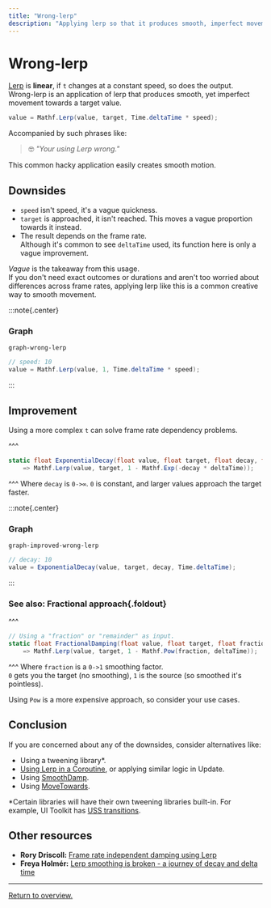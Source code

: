 ```yaml
---
title: "Wrong-lerp"
description: "Applying lerp so that it produces smooth, imperfect movement towards a target value."
---
```

# Wrong-lerp

[Lerp](Overview.md) is **linear**, if `t` changes at a constant speed, so does the output.  
Wrong-lerp is an application of lerp that produces smooth, yet imperfect movement towards a target value.  

```csharp
value = Mathf.Lerp(value, target, Time.deltaTime * speed);
```

Accompanied by such phrases like:
> 🤓 *"Your using Lerp wrong."*  

This common hacky application easily creates smooth motion.

## Downsides
- `speed` isn't speed, it's a vague quickness.
- `target` is approached, it isn't reached. This moves a vague proportion towards it instead.
- The result depends on the frame rate.  
    Although it's common to see `deltaTime` used, its function here is only a vague improvement.  

*Vague* is the takeaway from this usage.  
If you don't need exact outcomes or durations and aren't too worried about differences across frame rates, applying lerp like this is a common creative way to smooth movement.  

:::note{.center}
### Graph

```d3
graph-wrong-lerp
```

```csharp
// speed: 10
value = Mathf.Lerp(value, 1, Time.deltaTime * speed);
```

:::

## Improvement

Using a more complex `t` can solve frame rate dependency problems.

^^^
```csharp
static float ExponentialDecay(float value, float target, float decay, float deltaTime)
    => Mathf.Lerp(value, target, 1 - Mathf.Exp(-decay * deltaTime));
```
^^^ Where `decay` is `0->∞`. `0` is constant, and larger values approach the target faster.

:::note{.center}
### Graph
```d3
graph-improved-wrong-lerp
```

```csharp
// decay: 10
value = ExponentialDecay(value, target, decay, Time.deltaTime);
```
:::

### See also: Fractional approach{.foldout}
^^^
```csharp
// Using a "fraction" or "remainder" as input.
static float FractionalDamping(float value, float target, float fraction, float deltaTime)
    => Mathf.Lerp(value, target, 1 - Mathf.Pow(fraction, deltaTime));
```
^^^ Where `fraction` is a `0->1` smoothing factor.<br/>`0` gets you the target (no smoothing), `1` is the source (so smoothed it's pointless).

Using `Pow` is a more expensive approach, so consider your use cases.

## Conclusion

If you are concerned about any of the downsides, consider alternatives like:
- Using a tweening library*.
- [Using Lerp in a Coroutine](Coroutines.md), or applying similar logic in Update.
- Using [SmoothDamp](https://docs.unity3d.com/ScriptReference/Mathf.SmoothDamp.html).
- Using [MoveTowards](https://docs.unity3d.com/ScriptReference/Vector3.MoveTowards.html).

*Certain libraries will have their own tweening libraries built-in. For example, UI Toolkit has [USS transitions](https://docs.unity3d.com/Manual/UIE-Transitions.html).

## Other resources

- **Rory Driscoll:** [Frame rate independent damping using Lerp](https://www.rorydriscoll.com/2016/03/07/frame-rate-independent-damping-using-lerp/)
- **Freya Holmér:** [Lerp smoothing is broken - a journey of decay and delta time](https://www.youtube.com/watch?v=LSNQuFEDOyQ)
---  
[Return to overview.](Overview.md)
